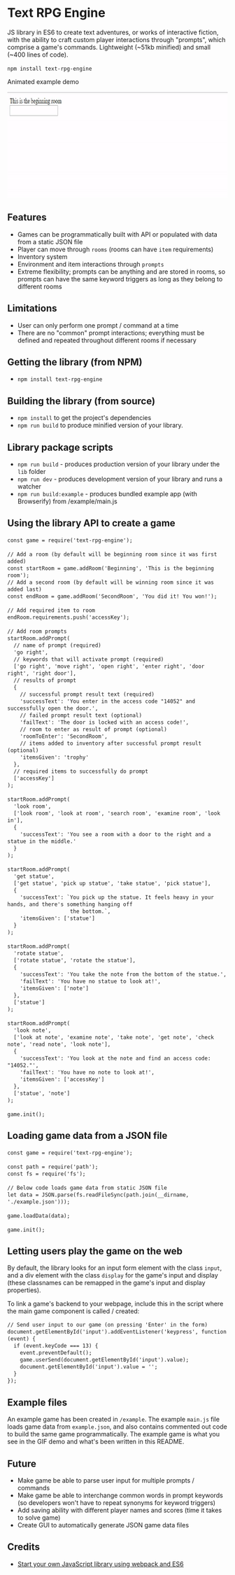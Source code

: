 # Text RPG Engine

JS library in ES6 to create text adventures, or works of interactive fiction, with the ability to craft custom player interactions through "prompts", which comprise a game's commands. Lightweight (~51kb minified) and small (~400 lines of code).

`npm install text-rpg-engine`

Animated example demo

<img src="https://github.com/jddunn/text-rpg-engine/blob/master/screenshots/text-rpg-demo-full.gif" height="243" alt="Text RPG Engine - Example Demo"/>

## Features

* Games can be programmatically built with API or populated with data from a static JSON file
* Player can move through `rooms` (rooms can have `item` requirements)
* Inventory system
* Environment and item interactions through `prompts`
* Extreme flexibility; prompts can be anything and are stored in rooms, so prompts can have the same keyword triggers as long as they belong to different rooms

## Limitations

* User can only perform one prompt / command at a time
* There are no "common" prompt interactions; everything must be defined and repeated throughout different rooms if necessary

## Getting the library (from NPM)

* `npm install text-rpg-engine`

## Building the library (from source)

* `npm install` to get the project's dependencies
* `npm run build` to produce minified version of your library.

## Library package scripts

* `npm run build` - produces production version of your library under the `lib` folder
* `npm run dev` - produces development version of your library and runs a watcher
* `npm run build:example` - produces bundled example app (with Browserify) from /example/main.js

## Using the library API to create a game

```
const game = require('text-rpg-engine');

// Add a room (by default will be beginning room since it was first added)
const startRoom = game.addRoom('Beginning', 'This is the beginning room');
// Add a second room (by default will be winning room since it was added last)
const endRoom = game.addRoom('SecondRoom', 'You did it! You won!');

// Add required item to room
endRoom.requirements.push('accessKey');

// Add room prompts
startRoom.addPrompt(
  // name of prompt (required)
  'go right',
  // keywords that will activate prompt (required)
  ['go right', 'move right', 'open right', 'enter right', 'door right', 'right door'],
  // results of prompt
  {
    // successful prompt result text (required)
    'successText': 'You enter in the access code "14052" and successfully open the door.',
    // failed prompt result text (optional)
    'failText': 'The door is locked with an access code!',
    // room to enter as result of prompt (optional)
    'roomToEnter': 'SecondRoom',
    // items added to inventory after successful prompt result (optional)
    'itemsGiven': 'trophy'
  },
  // required items to successfully do prompt
  ['accessKey']
);

startRoom.addPrompt(
  'look room',
  ['look room', 'look at room', 'search room', 'examine room', 'look in'],
  {
    'successText': 'You see a room with a door to the right and a statue in the middle.'
  }
);

startRoom.addPrompt(
  'get statue',
  ['get statue', 'pick up statue', 'take statue', 'pick statue'],
  {
    'successText': `You pick up the statue. It feels heavy in your hands, and there's something hanging off
                    the bottom.`,
    'itemsGiven': ['statue']
  }
);

startRoom.addPrompt(
  'rotate statue', 
  ['rotate statue', 'rotate the statue'],
  {
    'successText': 'You take the note from the bottom of the statue.',
    'failText': 'You have no statue to look at!',
    'itemsGiven': ['note']
  },
  ['statue']
);

startRoom.addPrompt(
  'look note',
  ['look at note', 'examine note', 'take note', 'get note', 'check note', 'read note', 'look note'],
  {
    'successText': 'You look at the note and find an access code: "14052."',
    'failText': 'You have no note to look at!',
    'itemsGiven': ['accessKey']
  },
  ['statue', 'note']
);

game.init();

```

## Loading game data from a JSON file

```
const game = require('text-rpg-engine');

const path = require('path');
const fs = require('fs');

// Below code loads game data from static JSON file
let data = JSON.parse(fs.readFileSync(path.join(__dirname, './example.json')));

game.loadData(data);

game.init();
```

## Letting users play the game on the web

By default, the library looks for an input form element with the class `input`, and a div element with the class `display` for the game's input and display (these classnames can be remapped in the game's input and display properties). 

To link a game's backend to your webpage, include this in the script where the main game component is called / created:

```
// Send user input to our game (on pressing 'Enter' in the form)
document.getElementById('input').addEventListener('keypress', function (event) {
  if (event.keyCode === 13) {
    event.preventDefault();
    game.userSend(document.getElementById('input').value);
    document.getElementById('input').value = '';
  }
});
```

## Example files

An example game has been created in `/example`. The example `main.js` file loads game data from `example.json`, and also contains commented out code to build the same game programmatically. The example game is what you see in the GIF demo and what's been written in this README.

## Future

* Make game be able to parse user input for multiple prompts / commands
* Make game be able to interchange common words in prompt keywords (so developers won't have to repeat synonyms for keyword triggers)
* Add saving ability with different player names and scores (time it takes to solve game)
* Create GUI to automatically generate JSON game data files

## Credits

* [Start your own JavaScript library using webpack and ES6](http://krasimirtsonev.com/blog/article/javascript-library-starter-using-webpack-es6)
